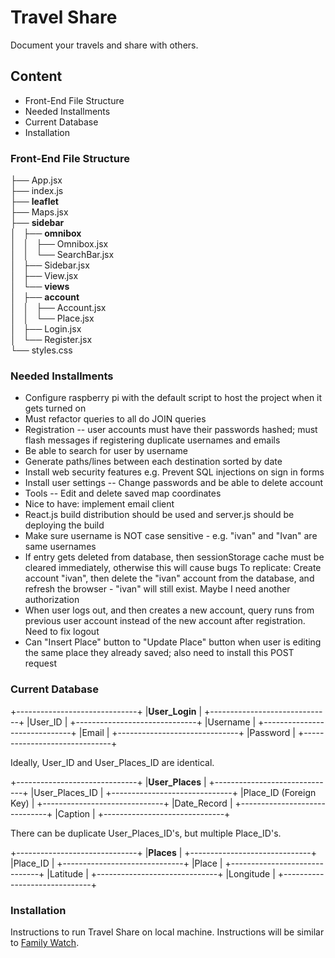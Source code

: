 # Travel Share

Document your travels and share with others.

## Content
* Front-End File Structure
* Needed Installments
* Current Database
* Installation

### Front-End File Structure
├── App.jsx<br/>
├── index.js<br/>
├── **leaflet**<br/>
├── Maps.jsx<br/>
├── **sidebar**<br/>
│   ├── **omnibox**<br/>
│   │   ├── Omnibox.jsx<br/>
│   │   └── SearchBar.jsx<br/>
│   ├── Sidebar.jsx<br/>
│   ├── View.jsx<br/>
│   └── **views**<br/>
│       ├── **account**<br/>
│       │   ├── Account.jsx<br/>
│       │   └── Place.jsx<br/>
│       ├── Login.jsx<br/>
│       └── Register.jsx<br/>
└── styles.css<br/>

### Needed Installments
* Configure raspberry pi with the default script to host the project
  when it gets turned on
* Must refactor queries to all do JOIN queries
* Registration -- user accounts must have their passwords hashed;
  must flash messages if registering duplicate usernames and emails
* Be able to search for user by username
* Generate paths/lines between each destination sorted by date
* Install web security features e.g. Prevent SQL injections on sign
  in forms
* Install user settings -- Change passwords and be able to delete
  account
* Tools -- Edit and delete saved map coordinates
* Nice to have: implement email client
* React.js build distribution should be used and server.js should be
  deploying the build
* Make sure username is NOT case sensitive - e.g. "ivan" and "Ivan"
  are same usernames
* If entry gets deleted from database, then sessionStorage cache
  must be cleared immediately, otherwise this will cause bugs
  To replicate: Create account "ivan", then delete the "ivan"
  account from the database, and refresh the browser - "ivan" will
  still exist. Maybe I need another authorization
* When user logs out, and then creates a new account, query runs
  from previous user account instead of the new account after
  registration. Need to fix logout
* Can "Insert Place" button to "Update Place" button when user is
  editing the same place they already saved; also need to install
  this POST request

### Current Database
+------------------------------+
|**User_Login**                |
+------------------------------+
|User_ID                       |
+------------------------------+
|Username                      |
+------------------------------+
|Email                         |
+------------------------------+
|Password                      |
+------------------------------+

Ideally, User_ID and User_Places_ID are identical.

+------------------------------+
|**User_Places**               |
+------------------------------+
|User_Places_ID                |
+------------------------------+
|Place_ID (Foreign Key)        |
+------------------------------+
|Date_Record                   |
+------------------------------+
|Caption                       |
+------------------------------+

There can be duplicate User_Places_ID's, but multiple Place_ID's.

+------------------------------+
|**Places**                    |
+------------------------------+
|Place_ID                      |
+------------------------------+
|Place                         |
+------------------------------+
|Latitude                      |
+------------------------------+
|Longitude                     |
+------------------------------+

### Installation
Instructions to run Travel Share on local machine. Instructions will be similar to [Family Watch](https://github.com/ivanmanan/Family-Watch/blob/master/README.md).
